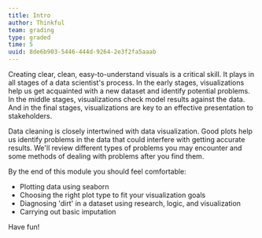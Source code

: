 ```yaml
---
title: Intro
author: Thinkful
team: grading
type: graded
time: 5
uuid: 8de6b903-5446-444d-9264-2e3f2fa5aaab
---
```


Creating clear, clean, easy-to-understand visuals is a critical skill.  It plays in all stages of a data scientist's process. In the early stages, visualizations help us get acquainted with a new dataset and identify potential problems.  In the middle stages, visualizations check model results against the data.  And in the final stages, visualizations are key to an effective presentation to stakeholders.

Data cleaning is closely intertwined with data visualization. Good plots help us identify problems in the data that could interfere with getting accurate results. We'll review different types of problems you may encounter and some methods of dealing with problems after you find them.

By the end of this module you should feel comfortable:

 * Plotting data using seaborn
 * Choosing the right plot type to fit your visualization goals
 * Diagnosing 'dirt' in a dataset using research, logic, and visualization
 * Carrying out basic imputation

Have fun!
